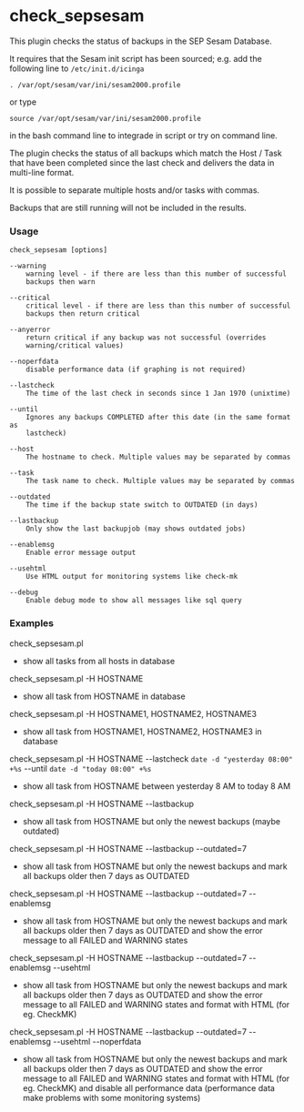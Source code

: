 check_sepsesam
==============

This plugin checks the status of backups in the SEP Sesam Database.

It requires that the Sesam init script has been sourced; e.g. add the
following line to `/etc/init.d/icinga` 

    . /var/opt/sesam/var/ini/sesam2000.profile
	
or type

	source /var/opt/sesam/var/ini/sesam2000.profile
	
in the bash command line to integrade in script or try on command line.

The plugin checks the status of all backups which match the Host / Task
that have been completed since the last check and delivers the data in
multi-line format.

It is possible to separate multiple hosts and/or tasks with commas.

Backups that are still running will not be included in the results.
    
### Usage

    check_sepsesam [options]

    --warning
        warning level - if there are less than this number of successful
        backups then warn

    --critical
        critical level - if there are less than this number of successful
        backups then return critical

    --anyerror
        return critical if any backup was not successful (overrides
        warning/critical values)

    --noperfdata
        disable performance data (if graphing is not required)

    --lastcheck
        The time of the last check in seconds since 1 Jan 1970 (unixtime)

    --until
        Ignores any backups COMPLETED after this date (in the same format as
        lastcheck)

    --host
        The hostname to check. Multiple values may be separated by commas

    --task
        The task name to check. Multiple values may be separated by commas
		
	--outdated
		The time if the backup state switch to OUTDATED (in days)
	
	--lastbackup
		Only show the last backupjob (may shows outdated jobs)
		
	--enablemsg
		Enable error message output
		
	--usehtml
		Use HTML output for monitoring systems like check-mk
		
	--debug
		Enable debug mode to show all messages like sql query
		
### Examples

check_sepsesam.pl
- show all tasks from all hosts in database

check_sepsesam.pl -H HOSTNAME
- show all task from HOSTNAME in database

check_sepsesam.pl -H HOSTNAME1, HOSTNAME2, HOSTNAME3
- show all task from HOSTNAME1, HOSTNAME2, HOSTNAME3 in database

check_sepsesam.pl -H HOSTNAME --lastcheck `date -d "yesterday 08:00" +%s` --until `date -d "today 08:00" +%s`
- show all task from HOSTNAME between yesterday 8 AM to today 8 AM

check_sepsesam.pl -H HOSTNAME --lastbackup
- show all task from HOSTNAME but only the newest backups (maybe outdated)

check_sepsesam.pl -H HOSTNAME --lastbackup --outdated=7
- show all task from HOSTNAME but only the newest backups and mark all backups older then 7 days as OUTDATED

check_sepsesam.pl -H HOSTNAME --lastbackup --outdated=7 --enablemsg
- show all task from HOSTNAME but only the newest backups and mark all backups older then 7 days as OUTDATED
  and show the error message to all FAILED and WARNING states

check_sepsesam.pl -H HOSTNAME --lastbackup --outdated=7 --enablemsg --usehtml
- show all task from HOSTNAME but only the newest backups and mark all backups older then 7 days as OUTDATED
  and show the error message to all FAILED and WARNING states and format with HTML (for eg. CheckMK)

check_sepsesam.pl -H HOSTNAME --lastbackup --outdated=7 --enablemsg --usehtml --noperfdata
- show all task from HOSTNAME but only the newest backups and mark all backups older then 7 days as OUTDATED
  and show the error message to all FAILED and WARNING states and format with HTML (for eg. CheckMK)
  and disable all performance data (performance data make problems with some monitoring systems)










